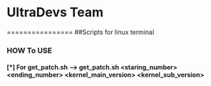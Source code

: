 # UltraDevs Team
================
##Scripts for linux terminal

### HOW To USE
  #### [*] For get_patch.sh --> get_patch.sh <staring_number> <ending_number> <kernel_main_version> <kernel_sub_version>
